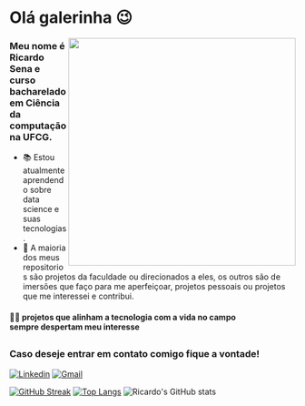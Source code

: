 <h1> Olá galerinha 😉 </h1>

<img align ="right" width = "400px" src = "https://media2.giphy.com/media/I2nZMy0sI0ySA/giphy.gif">  

<h3> Meu nome é Ricardo Sena e curso bacharelado em Ciência da computação na UFCG.</h3>

<ul>
  <li> 📚 Estou atualmente aprendendo sobre data science e suas tecnologias.</li>
  <li> 🌱 A maioria dos meus repositorios são projetos da faculdade ou direcionados a eles,
os outros são de imersões que faço para me aperfeiçoar, projetos pessoais ou projetos que me interessei e contribui.</>
</ul>

  <h4> 👨‍🌾 projetos que alinham a tecnologia com a vida no campo </br>
   sempre despertam meu interesse </h4>


  <h2> </h2>
  

<h3> Caso deseje entrar em contato comigo fique a vontade!</h3>

[![Linkedin](https://img.shields.io/badge/-LinkedIn-blue?style=flat&logo=linkedin)](https://www.linkedin.com/in/ricardoadley)
[![Gmail](https://img.shields.io/badge/-Gmail-c14438?style=flat&logo=Gmail&logoColor=white)](mailto:ricardo.sena@ccc.ufcg.edu.br)

[![GitHub Streak](https://streak-stats.demolab.com?user=ricardoadley&theme=highcontrast&date_format=j%20M%5B%20Y%5D&background=00000000&currStreakNum=129018&ring=01A244&border=DD272700)](https://git.io/streak-stats)
[![Top Langs](https://github-readme-stats.vercel.app/api/top-langs/?username=ricardoadley&layout=compact&bg_color=00000000&title_color=129018&text_color=ffffff&theme=transparent&hide_border=true)](https://github.com/anuraghazra/github-readme-stats)
![Ricardo's GitHub stats](https://github-readme-stats.vercel.app/api?username=ricardoadley&show_icons=true&theme=transparent&hide_border=true&text_color=ffffff&title_color=129018&icon_color=FBA13B)

